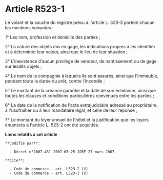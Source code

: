 # Article R523-1

Le volant et la souche du registre prévu à l'article L. 523-3 portent chacun les mentions suivantes : 

1° Les nom, profession et domicile des parties ; 

2° La nature des objets mis en gage, les indications propres à les identifier et à déterminer leur valeur, ainsi que le lieu
de leur situation ; 

3° L'inexistence d'aucun privilège de vendeur, de nantissement ou de gage sur lesdits objets ; 

4° Le nom de la compagnie à laquelle ils sont assurés, ainsi que l'immeuble, pendant toute la durée du prêt, contre
l'incendie ; 

5° Le montant de la créance garantie et la date de son échéance, ainsi que toutes les clauses et conditions particulières
convenues entre les parties ; 

6° La date de la notification de l'acte extrajudiciaire adressé au propriétaire, à l'usufruitier ou à leur mandataire légal,
et celle de leur réponse ; 

7° Le montant du loyer annuel de l'hôtel et la justification que les loyers énumérés à l'article L. 523-2 ont été acquittés.

**Liens relatifs à cet article**

	**Codifié par**:

	  - Décret n°2007-431 2007-03-25 JORF 27 mars 2007

	**Cite**:

	  - Code de commerce - art. L523-2 (V)
	  - Code de commerce - art. L523-3 (V)
